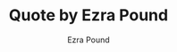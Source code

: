 ---
layout: post
author: Ezra Pound
description: Either move or be moved. 
fileName: p3.jpg
postImage: /images/p3.jpg
title: Quote by Ezra Pound
---